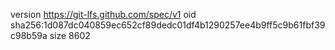version https://git-lfs.github.com/spec/v1
oid sha256:1d087dc040859ec652cf89dedc01df4b1290257ee4b9ff5c9b61fbf39c98b59a
size 8602
